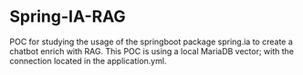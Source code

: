 # Spring-IA-RAG

POC for studying the usage of the springboot package spring.ia to create a chatbot enrich with RAG.
This POC is using a local MariaDB vector; with the connection located in the application.yml.